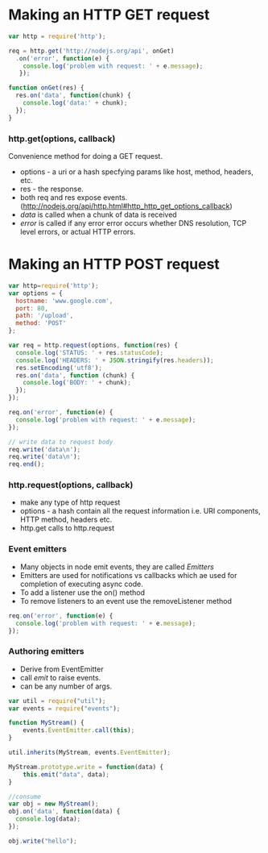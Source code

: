 # Making an HTTP GET request

```javascript
var http = require('http');

req = http.get('http://nodejs.org/api', onGet)
  .on('error', function(e) {
    console.log('problem with request: ' + e.message);
   });

function onGet(res) {
  res.on('data', function(chunk) {
    console.log('data:' + chunk);
  });
}
```

### http.get(options, callback)
Convenience method for doing a GET request.

* options - a uri or a hash specfying params like host, method, headers, etc.
* res - the response. 
* both req and res expose events. (http://nodejs.org/api/http.html#http_http_get_options_callback)
* _data_ is called when a chunk of data is received
* _error_ is called if any error error occurs whether DNS resolution, TCP level errors, or actual HTTP errors.

# Making an HTTP POST request

```javascript
var http=require('http');
var options = {
  hostname: 'www.google.com',
  port: 80,
  path: '/upload',
  method: 'POST'
};

var req = http.request(options, function(res) {
  console.log('STATUS: ' + res.statusCode);
  console.log('HEADERS: ' + JSON.stringify(res.headers));
  res.setEncoding('utf8');
  res.on('data', function (chunk) {
    console.log('BODY: ' + chunk);
  });
});

req.on('error', function(e) {
  console.log('problem with request: ' + e.message);
});

// write data to request body
req.write('data\n');
req.write('data\n');
req.end();
```

### http.request(options, callback)
* make any type of http request
* options - a hash contain all the request information i.e. URI components, HTTP method, headers etc.
* http.get calls to http.request


### Event emitters

* Many objects in node emit events, they are called _Emitters_
* Emitters are used for notifications vs callbacks which ae used for completion of executing async code.
* To add a listener use the on() method
* To remove listeners to an event use the removeListener method 

```javascript
req.on('error', function(e) {
  console.log('problem with request: ' + e.message);
});
```
### Authoring emitters

* Derive from EventEmitter
* call _emit_ to raise events.
* can be any number of args.

```javascript
var util = require("util");
var events = require("events");

function MyStream() {
    events.EventEmitter.call(this);
}

util.inherits(MyStream, events.EventEmitter);

MyStream.prototype.write = function(data) {
    this.emit("data", data);
}

//consume
var obj = new MyStream();
obj.on('data', function(data) {
  console.log(data);
});

obj.write("hello");
```


